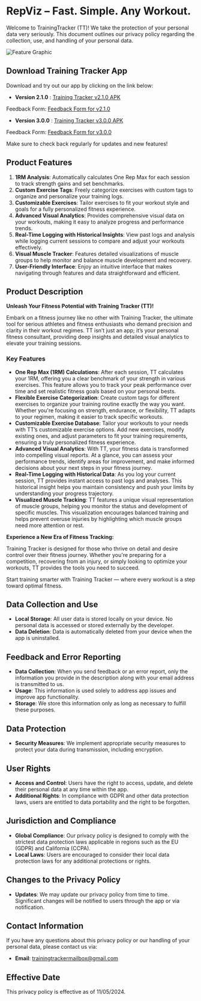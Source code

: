# RepViz – Fast. Simple. Any Workout.

Welcome to TrainingTracker (TT)! We take the protection of your personal data very seriously. This document outlines our privacy policy regarding the collection, use, and handling of your personal data.

![Feature Graphic](https://raw.githubusercontent.com/JeeIn-Park/Training-Tracker-Workout-Monitoring/main/doc/screenshots/RepVizPromotionGraphic.png)


## Download Training Tracker App

Download and try out our app by clicking on the link below:

- **Version 2.1.0** : [Training Tracker v2.1.0 APK](https://github.com/JeeIn-Park/TrainingTracker/raw/main/release/TrainingTracker_ver210.apk)

Feedback Form: [Feedback Form for v2.1.0](https://forms.gle/SfoAL97pRNvBynbo9)

- **Version 3.0.0** : [Training Tracker v3.0.0 APK](https://github.com/JeeIn-Park/TrainingTracker/raw/main/release/TrainingTracker_ver300.apk)

Feedback Form: [Feedback Form for v3.0.0](https://forms.gle/Ui5tDhyf9kBLLkw69)

Make sure to check back regularly for updates and new features!

## Product Features

1. **1RM Analysis**: Automatically calculates One Rep Max for each session to track strength gains and set benchmarks.
2. **Custom Exercise Tags**: Freely categorize exercises with custom tags to organize and personalize your training logs.
3. **Customizable Exercises**: Tailor exercises to fit your workout style and goals for a fully personalized fitness experience.
4. **Advanced Visual Analytics**: Provides comprehensive visual data on your workouts, making it easy to analyze progress and performance trends.
5. **Real-Time Logging with Historical Insights**: View past logs and analysis while logging current sessions to compare and adjust your workouts effectively.
6. **Visual Muscle Tracker**: Features detailed visualizations of muscle groups to help monitor and balance muscle development and recovery.
7. **User-Friendly Interface**: Enjoy an intuitive interface that makes navigating through features and data straightforward and efficient.

## Product Description

**Unleash Your Fitness Potential with Training Tracker (TT)!**

Embark on a fitness journey like no other with Training Tracker, the ultimate tool for serious athletes and fitness enthusiasts who demand precision and clarity in their workout regimes. TT isn’t just an app; it’s your personal fitness consultant, providing deep insights and detailed visual analytics to elevate your training sessions.

### Key Features

- **One Rep Max (1RM) Calculations**: After each session, TT calculates your 1RM, offering you a clear benchmark of your strength in various exercises. This feature allows you to track your peak performance over time and set realistic fitness goals based on your personal bests.
- **Flexible Exercise Categorization**: Create custom tags for different exercises to organize your training routine exactly the way you want. Whether you're focusing on strength, endurance, or flexibility, TT adapts to your regimen, making it easier to track specific workouts.
- **Customizable Exercise Database**: Tailor your workouts to your needs with TT’s customizable exercise options. Add new exercises, modify existing ones, and adjust parameters to fit your training requirements, ensuring a truly personalized fitness experience.
- **Advanced Visual Analytics**: With TT, your fitness data is transformed into compelling visual reports. At a glance, you can assess your performance trends, identify areas for improvement, and make informed decisions about your next steps in your fitness journey.
- **Real-Time Logging with Historical Data**: As you log your current session, TT provides instant access to past logs and analyses. This historical insight helps you maintain consistency and push your limits by understanding your progress trajectory.
- **Visualized Muscle Tracking**: TT features a unique visual representation of muscle groups, helping you monitor the status and development of specific muscles. This visualization encourages balanced training and helps prevent overuse injuries by highlighting which muscle groups need more attention or rest.

**Experience a New Era of Fitness Tracking:**

Training Tracker is designed for those who thrive on detail and desire control over their fitness journey. Whether you're preparing for a competition, recovering from an injury, or simply looking to optimize your workouts, TT provides the tools you need to succeed.

Start training smarter with Training Tracker — where every workout is a step toward optimal fitness.

## Data Collection and Use

- **Local Storage**: All user data is stored locally on your device. No personal data is accessed or stored externally by the developer.
- **Data Deletion**: Data is automatically deleted from your device when the app is uninstalled.

## Feedback and Error Reporting

- **Data Collection**: When you send feedback or an error report, only the information you provide in the description along with your email address is transmitted to us.
- **Usage**: This information is used solely to address app issues and improve app functionality.
- **Storage**: We store this information only as long as necessary to fulfill these purposes.

## Data Protection

- **Security Measures**: We implement appropriate security measures to protect your data during transmission, including encryption.

## User Rights

- **Access and Control**: Users have the right to access, update, and delete their personal data at any time within the app.
- **Additional Rights**: In compliance with GDPR and other data protection laws, users are entitled to data portability and the right to be forgotten.

## Jurisdiction and Compliance

- **Global Compliance**: Our privacy policy is designed to comply with the strictest data protection laws applicable in regions such as the EU (GDPR) and California (CCPA).
- **Local Laws**: Users are encouraged to consider their local data protection laws for any additional protections or rights.

## Changes to the Privacy Policy

- **Updates**: We may update our privacy policy from time to time. Significant changes will be notified to users through the app or via notification.

## Contact Information

If you have any questions about this privacy policy or our handling of your personal data, please contact us via:

- **Email**: trainingtrackermailbox@gmail.com

## Effective Date

This privacy policy is effective as of 11/05/2024.
